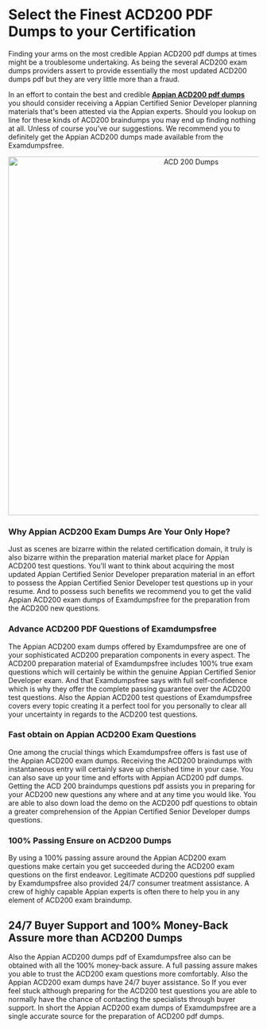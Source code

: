 <h1>Select the Finest ACD200 PDF Dumps to your Certification</h1>
<p>Finding your arms on the most credible Appian ACD200 pdf dumps at times might be a troublesome undertaking. As being the several ACD200 exam dumps providers assert to provide essentially the most updated ACD200 dumps pdf but they are very little more than a fraud.</p>
<p>In an effort to contain the best and credible <strong><a href="https://examdumpsfree.com/ACD200-exam-dumps">Appian ACD200 pdf dumps</a></strong> you should consider receiving a Appian Certified Senior Developer planning materials that's been attested via the Appian experts. Should you lookup on line for these kinds of ACD200 braindumps you may end up finding nothing at all. Unless of course you've our suggestions. We recommend you to definitely get the Appian ACD200 dumps made available from the Examdumpsfree.</p>
<p style="text-align: center;"><a href="https://examdumpsfree.com/ACD200-exam-dumps"><img src="https://i.ibb.co/yV3fvNg/Exam-Dumps-Free.png" alt="ACD 200 Dumps" width="720" /></a></p>
<h3>Why Appian ACD200 Exam Dumps Are Your Only Hope?</h3>
<p>Just as scenes are bizarre within the related certification domain, it truly is also bizarre within the preparation material market place for Appian ACD200 test questions. You'll want to think about acquiring the most updated Appian Certified Senior Developer preparation material in an effort to possess the Appian Certified Senior Developer test questions up in your resume. And to possess such benefits we recommend you to get the valid Appian ACD200 exam dumps of Examdumpsfree for the preparation from the ACD200 new questions.</p>
<h3><strong>Advance ACD200 PDF Questions of Examdumpsfree</strong></h3>
<p>The Appian ACD200 exam dumps offered by Examdumpsfree are one of your sophisticated ACD200 preparation components in every aspect. The ACD200 preparation material of Examdumpsfree includes 100% true exam questions which will certainly be within the genuine Appian Certified Senior Developer exam. And that Examdumpsfree says with full self-confidence which is why they offer the complete passing guarantee over the ACD200 test questions. Also the Appian ACD200 test questions of Examdumpsfree covers every topic creating it a perfect tool for you personally to clear all your uncertainty in regards to the ACD200 test questions.</p>
<h3><strong>Fast obtain on Appian ACD200 Exam Questions</strong></h3>
<p>One among the crucial things which Examdumpsfree offers is fast use of the Appian ACD200 exam dumps. Receiving the ACD200 braindumps with instantaneous entry will certainly save up cherished time in your case. You can also save up your time and efforts with Appian ACD200 pdf dumps. Getting the ACD 200 braindumps questions pdf assists you in preparing for your ACD200 new questions any where and at any time you would like. You are able to also down load the demo on the ACD200 pdf questions to obtain a greater comprehension of the Appian Certified Senior Developer dumps questions.</p>
<h3><strong>100% Passing Ensure on ACD200 Dumps</strong></h3>
<p>By using a 100% passing assure around the Appian ACD200 exam questions make certain you get succeeded during the ACD200 exam questions on the first endeavor. Legitimate ACD200 questions pdf supplied by Examdumpsfree also provided 24/7 consumer treatment assistance. A crew of highly capable Appian experts is often there to help you in any element of ACD200 exam braindump.</p>
<h2><strong>24/7 Buyer Support and 100% Money-Back Assure more than ACD200 Dumps</strong></h2>
<p>Also the Appian ACD200 dumps pdf of Examdumpsfree also can be obtained with all the 100% money-back assure. A full passing assure makes you able to trust the ACD200 exam questions more comfortably. Also the Appian ACD200 exam dumps have 24/7 buyer assistance. So If you ever feel stuck although preparing for the ACD200 test questions you are able to normally have the chance of contacting the specialists through buyer support. In short the Appian ACD200 exam dumps of Examdumpsfree are a single accurate source for the preparation of ACD200 pdf dumps.</p>
<h3>&nbsp;</h3>
<h3>&nbsp;</h3>
